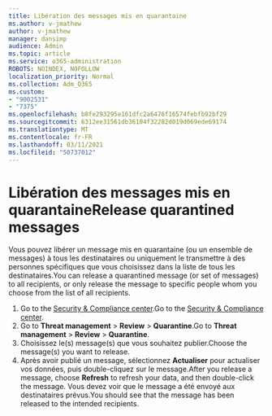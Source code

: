 ```yaml
---
title: Libération des messages mis en quarantaine
ms.author: v-jmathew
author: v-jmathew
manager: dansimp
audience: Admin
ms.topic: article
ms.service: o365-administration
ROBOTS: NOINDEX, NOFOLLOW
localization_priority: Normal
ms.collection: Adm_O365
ms.custom:
- "9002531"
- "7375"
ms.openlocfilehash: b8fe293295e161dfc2a6476f16574febfb92bf29
ms.sourcegitcommit: 6312ee31561db36104f32282d019d069ede69174
ms.translationtype: MT
ms.contentlocale: fr-FR
ms.lasthandoff: 03/11/2021
ms.locfileid: "50737012"
---
```

# <a name="release-quarantined-messages"></a><span data-ttu-id="027b5-102">Libération des messages mis en quarantaine</span><span class="sxs-lookup"><span data-stu-id="027b5-102">Release quarantined messages</span></span>

<span data-ttu-id="027b5-103">Vous pouvez libérer un message mis en quarantaine (ou un ensemble de messages) à tous les destinataires ou uniquement le transmettre à des personnes spécifiques que vous choisissez dans la liste de tous les destinataires.</span><span class="sxs-lookup"><span data-stu-id="027b5-103">You can release a quarantined message (or set of messages) to all recipients, or only release the message to specific people whom you choose from the list of all recipients.</span></span>

1. <span data-ttu-id="027b5-104">Go to the [Security & Compliance center](https://go.microsoft.com/fwlink/p/?linkid=2077143).</span><span class="sxs-lookup"><span data-stu-id="027b5-104">Go to the [Security & Compliance center](https://go.microsoft.com/fwlink/p/?linkid=2077143).</span></span>
2. <span data-ttu-id="027b5-105">Go to **Threat management**  >  **Review**  >  **Quarantine**.</span><span class="sxs-lookup"><span data-stu-id="027b5-105">Go to **Threat management** > **Review** > **Quarantine**.</span></span>
3. <span data-ttu-id="027b5-106">Choisissez le(s) message(s) que vous souhaitez publier.</span><span class="sxs-lookup"><span data-stu-id="027b5-106">Choose the message(s) you want to release.</span></span>
4. <span data-ttu-id="027b5-107">Après avoir publié un message, sélectionnez **Actualiser** pour actualiser vos données, puis double-cliquez sur le message.</span><span class="sxs-lookup"><span data-stu-id="027b5-107">After you release a message, choose **Refresh** to refresh your data, and then double-click the message.</span></span> <span data-ttu-id="027b5-108">Vous devez voir que le message a été envoyé aux destinataires prévus.</span><span class="sxs-lookup"><span data-stu-id="027b5-108">You should see that the message has been released to the intended recipients.</span></span>
